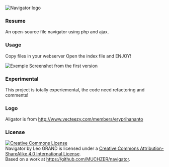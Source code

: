 ![Navigator logo](http://i.imgur.com/ynspsqj.png)


### Resume
An open-source file navigator using php and ajax.

### Usage
Copy files in your webserver
Open the index file and ENJOY!

![Exemple](https://i.imgur.com/K84fZsS.png)
Screenshot from the first version

### Experimental
This project is totally experiemental, the code need refactoring and comments!

### Logo

Aligator is from http://www.vecteezy.com/members/eryprihananto

### License

<a rel="license" href="http://creativecommons.org/licenses/by-sa/4.0/"><img alt="Creative Commons License" style="border-width:0" src="https://i.creativecommons.org/l/by-sa/4.0/88x31.png" /></a><br /><span xmlns:dct="http://purl.org/dc/terms/" href="http://purl.org/dc/dcmitype/Dataset" property="dct:title" rel="dct:type">Navigator</span> by <span xmlns:cc="http://creativecommons.org/ns#" property="cc:attributionName">Léo GRAND</span> is licensed under a <a rel="license" href="http://creativecommons.org/licenses/by-sa/4.0/">Creative Commons Attribution-ShareAlike 4.0 International License</a>.<br />Based on a work at <a xmlns:dct="http://purl.org/dc/terms/" href="https://github.com/MUCHZER/navigator" rel="dct:source">https://github.com/MUCHZER/navigator</a>.
